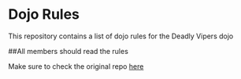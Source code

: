 Dojo Rules
==========

This repository contains a list of dojo rules for the Deadly Vipers dojo

##All members should read the rules

Make sure to check the original repo [here](https://github.com/deadlyvipers)
